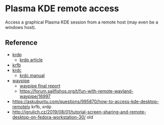 # Plasma KDE remote access

Access a graphical Plasma KDE session from a remote host (may even be a windows host).

## Reference

* [krdp](https://invent.kde.org/plasma/krdp)
  + [krdp article](https://planet.kde.org/arjen-hiemstra-2023-08-08-remote-desktop-using-the-rdp-protocol-for-plasma-wayland/)
* [krfb](https://apps.kde.org/de/krfb/)
* [krdc](https://apps.kde.org/de/krdc/)
  + [krdc manual](https://docs.kde.org/trunk5/de/krdc/krdc/managing-configuration.html)
* [waypipe](https://gitlab.freedesktop.org/mstoeckl/waypipe)
  + [waypipe final report](https://mstoeckl.com/notes/gsoc/blog.html)
  + https://forum.sailfishos.org/t/fun-with-remote-wayland-waypipe/16997
* https://askubuntu.com/questions/995870/how-to-access-kde-desktop-remotely krfb, xrdp
* http://jgrulich.cz/2019/08/01/tutorial-screen-sharing-and-remote-desktop-on-fedora-workstation-30/ old
